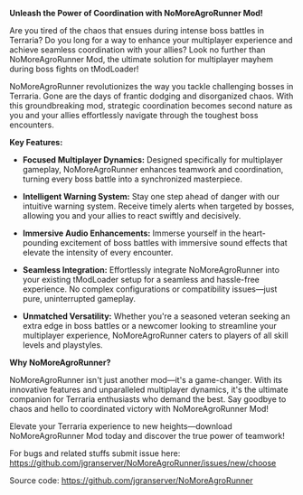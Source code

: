 **Unleash the Power of Coordination with NoMoreAgroRunner Mod!**

Are you tired of the chaos that ensues during intense boss battles in Terraria? Do you long for a way to enhance your multiplayer experience and achieve seamless coordination with your allies? Look no further than NoMoreAgroRunner Mod, the ultimate solution for multiplayer mayhem during boss fights on tModLoader!

NoMoreAgroRunner revolutionizes the way you tackle challenging bosses in Terraria. Gone are the days of frantic dodging and disorganized chaos. With this groundbreaking mod, strategic coordination becomes second nature as you and your allies effortlessly navigate through the toughest boss encounters.

**Key Features:**

- **Focused Multiplayer Dynamics:** Designed specifically for multiplayer gameplay, NoMoreAgroRunner enhances teamwork and coordination, turning every boss battle into a synchronized masterpiece.

- **Intelligent Warning System:** Stay one step ahead of danger with our intuitive warning system. Receive timely alerts when targeted by bosses, allowing you and your allies to react swiftly and decisively.

- **Immersive Audio Enhancements:** Immerse yourself in the heart-pounding excitement of boss battles with immersive sound effects that elevate the intensity of every encounter.

- **Seamless Integration:** Effortlessly integrate NoMoreAgroRunner into your existing tModLoader setup for a seamless and hassle-free experience. No complex configurations or compatibility issues—just pure, uninterrupted gameplay.

- **Unmatched Versatility:** Whether you're a seasoned veteran seeking an extra edge in boss battles or a newcomer looking to streamline your multiplayer experience, NoMoreAgroRunner caters to players of all skill levels and playstyles.

**Why NoMoreAgroRunner?**

NoMoreAgroRunner isn't just another mod—it's a game-changer. With its innovative features and unparalleled multiplayer dynamics, it's the ultimate companion for Terraria enthusiasts who demand the best. Say goodbye to chaos and hello to coordinated victory with NoMoreAgroRunner Mod!

Elevate your Terraria experience to new heights—download NoMoreAgroRunner Mod today and discover the true power of teamwork!

For bugs and related stuffs submit issue here: https://github.com/jgranserver/NoMoreAgroRunner/issues/new/choose

Source code: https://github.com/jgranserver/NoMoreAgroRunner
